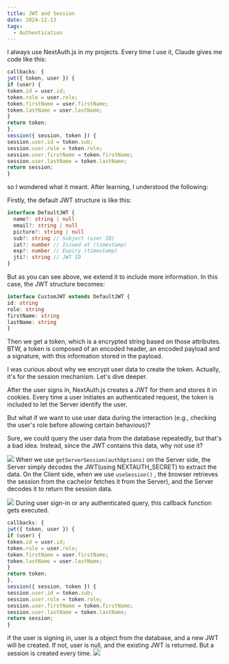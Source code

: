 ```yaml
---
title: JWT and Session
date: 2024-12-13
tags:
  - Authentication
---
```

I always use NextAuth.js in my projects. Every time I use it, Claude gives me code like this:
```typescript
callbacks: {
jwt({ token, user }) {
if (user) {
token.id = user.id;
token.role = user.role;
token.firstName = user.firstName;
token.lastName = user.lastName;
}
return token;
},
session({ session, token }) {
session.user.id = token.sub;
session.user.role = token.role;
session.user.firstName = token.firstName;
session.user.lastName = token.lastName;
return session;
}
```
so I wondered what it meant. After learning, I understood the following:

Firstly, the default JWT structure is like this:
```typescript
interface DefaultJWT {
  name?: string | null
  email?: string | null
  picture?: string | null
  sub?: string // Subject (user ID)
  iat?: number // Issued at (timestamp)
  exp?: number // Expiry (timestamp)
  jti?: string // JWT ID
}
```
But as you can see above, we extend it to include more information. In this case, the JWT structure becomes:
```typescript
interface CustomJWT extends DefaultJWT {
id: string
role: string
firstName: string
lastName: string
}
```
Then we get a token, which is a encrypted string based on those attributes. BTW, a token is composed of an encoded header, an encoded payload and a signature, with this information stored in the payload.

I was curious about why we encrypt user data to create the token. Actually, it's for the session mechanism. Let's dive deeper.

After the user signs in, NextAuth.js creates a JWT for them and stores it in cookies. Every time a user initiates an authenticated request, the token is included to let the Server identify the user.

But what if we want to use user data during the interaction (e.g., checking the user's role before allowing certain behavious)? 

Sure, we could query the user data from the database repeatedly, but that's a bad idea. Instead, since the JWT contains this data, why not use it?

[![](https://mermaid.ink/img/pako:eNpVkF1rwjAUhv9KONdV2qbaNhcDtboxhrDpGCz14mAyK7NJl6RsTvzvi1UH5uKQ8-Z5z0cOsNZCAoONwaYiy6JUxJ8Rf3xbklHTGI3rakV6vTsy5hOtHG6VJa9WGlKgw9UZH3fAhM81KcbkuZVmT-ZSCilugILP0DryIm2jlZWXt3Occu-8bTjj50pTr3jTVyutu3hmHXB_8jxpFDfqA1_s9Lcf8L8PBFBLU-NW-EUPJ7YEV8lalsD8VaD5LKFUR89h6_Rir9bAnGllAEa3m-qatI1AJ4st-s-qgX3gznq1QfWudX2FfArsAD_AoijvD9JhPEhomtKU5lkAe2Ax7SdhSpMoynLqxZAeA_jtKoT9PMrTbJjTMMySOM4Gxz-Dqnwu?type=png)](https://mermaid.live/edit#pako:eNpVkF1rwjAUhv9KONdV2qbaNhcDtboxhrDpGCz14mAyK7NJl6RsTvzvi1UH5uKQ8-Z5z0cOsNZCAoONwaYiy6JUxJ8Rf3xbklHTGI3rakV6vTsy5hOtHG6VJa9WGlKgw9UZH3fAhM81KcbkuZVmT-ZSCilugILP0DryIm2jlZWXt3Occu-8bTjj50pTr3jTVyutu3hmHXB_8jxpFDfqA1_s9Lcf8L8PBFBLU-NW-EUPJ7YEV8lalsD8VaD5LKFUR89h6_Rir9bAnGllAEa3m-qatI1AJ4st-s-qgX3gznq1QfWudX2FfArsAD_AoijvD9JhPEhomtKU5lkAe2Ax7SdhSpMoynLqxZAeA_jtKoT9PMrTbJjTMMySOM4Gxz-Dqnwu)
When we use `getServerSession(authOptions)` on the Server side, the Server simply decodes the JWT(using NEXTAUTH_SECRET) to extract the data. On the Client side, when we use `useSession()` , the browser retrieves the session from the cache(or fetches it from the Server), and the Server decodes it to return the session data.

[![](https://mermaid.ink/img/pako:eNq9VFFvmzAQ_iuWpUqblCYQkgJ-6MuiTZo2aWq6Tap4ceGWWAk2s822Lsp_3xkDpYW8jhfj-87H93135kRzVQBl1MDPGmQOG8F3mpeZJPjw3CpNvhrQfl9xbUUuKi4teXcUIO04vgX9ayp_wy1_5AbGyMfv9xPllToImCpvjFAykx66uiKf1E5I8v6ofvuQo3t9e-v5MQ97xIcQ8xwZ2daPpcBvaSgQEPxofKLHMbEjzcg3fhQFtzBwowOvBxUd2gCvCqFG5r7jKtyrA8hXuJeLjNBweHakxQdytnWeowXkDkylpLOzN-LOtdDYxgrypj1qRAFvXxjTi29WNLrEQli7O3-B2QewI16trg24IZrU1bar196376U6R42RL1pZyC0USEraZrouiGs7ORbX2eTXgbjPqu6mdTQGC16JBa_tfmEm6P0nC_oGe3gwRC3fyzbRGS1Bl1wUeJFP7lBG7R5KyCjD14LrQ0YzecY8VKm2TzKnzOoaZlSrerfvNnXlJrz9A1D2A-8DRvHaPShVdkm4pexE_1AWhul8Hd8s16sojqM4SpMZfaJsGc1XQRytwjBJIwwG0XlG_zYVgnkapnFyk0ZBkKyWy2R9_gdVd3jD?type=png)](https://mermaid.live/edit#pako:eNq9VFFvmzAQ_iuWpUqblCYQkgJ-6MuiTZo2aWq6Tap4ceGWWAk2s822Lsp_3xkDpYW8jhfj-87H93135kRzVQBl1MDPGmQOG8F3mpeZJPjw3CpNvhrQfl9xbUUuKi4teXcUIO04vgX9ayp_wy1_5AbGyMfv9xPllToImCpvjFAykx66uiKf1E5I8v6ofvuQo3t9e-v5MQ97xIcQ8xwZ2daPpcBvaSgQEPxofKLHMbEjzcg3fhQFtzBwowOvBxUd2gCvCqFG5r7jKtyrA8hXuJeLjNBweHakxQdytnWeowXkDkylpLOzN-LOtdDYxgrypj1qRAFvXxjTi29WNLrEQli7O3-B2QewI16trg24IZrU1bar196376U6R42RL1pZyC0USEraZrouiGs7ORbX2eTXgbjPqu6mdTQGC16JBa_tfmEm6P0nC_oGe3gwRC3fyzbRGS1Bl1wUeJFP7lBG7R5KyCjD14LrQ0YzecY8VKm2TzKnzOoaZlSrerfvNnXlJrz9A1D2A-8DRvHaPShVdkm4pexE_1AWhul8Hd8s16sojqM4SpMZfaJsGc1XQRytwjBJIwwG0XlG_zYVgnkapnFyk0ZBkKyWy2R9_gdVd3jD)
During user sign-in or any authenticated query, this callback function gets executed.
```typescript
callbacks: {
jwt({ token, user }) {
if (user) {
token.id = user.id;
token.role = user.role;
token.firstName = user.firstName;
token.lastName = user.lastName;
}
return token;
},
session({ session, token }) {
session.user.id = token.sub;
session.user.role = token.role;
session.user.firstName = token.firstName;
session.user.lastName = token.lastName;
return session;
}
```
if the user is signing in, user is a object from the database, and a new JWT will be created. If not, user is null, and the existing JWT is returned. But a session is created every time.
[![](https://mermaid.ink/img/pako:eNp9kT1vwjAQQP-KdTOg2A7kY6hUEiq1QwdAqtSEwRA3RCQOtWMBBf57HRIKKrSefHfvzn72HhZlwsGHVLL1Ek3DWCCzlJ43iRjGPNU5k2jMPzVXFXrKy00MDVavRxK1pRnqdh_QkEQvb1MUsDyfs8VqdiGHpAYOWnGJhM7zAwrq3kpLgUbbTFWZSJHpvWoJTi0oJNGEK5WV4t7csIFGJAokZxVHr3yDWr7FuEhuxCZZKtCzuBXCUVtqhfCfQvgixGsBZZTw9S1-2eDGBv9r00Cjnzl3TGIBHSi4LFiWmL_b16UYqiUveAy-2SZMrmqno-GYrsrJTizAr6TmHZClTpfnQK8Tc0aYMfMqBfgfLFcmu2bivSyLM2RC8PewBR9jr9d3BqRvU8ehDvXcDuzAJ7RnWw61MXY9apIWPXbg6zTB6nnYc9yBRy3LtQlx-8dvHUC5ew?type=png)](https://mermaid.live/edit#pako:eNp9kT1vwjAQQP-KdTOg2A7kY6hUEiq1QwdAqtSEwRA3RCQOtWMBBf57HRIKKrSefHfvzn72HhZlwsGHVLL1Ek3DWCCzlJ43iRjGPNU5k2jMPzVXFXrKy00MDVavRxK1pRnqdh_QkEQvb1MUsDyfs8VqdiGHpAYOWnGJhM7zAwrq3kpLgUbbTFWZSJHpvWoJTi0oJNGEK5WV4t7csIFGJAokZxVHr3yDWr7FuEhuxCZZKtCzuBXCUVtqhfCfQvgixGsBZZTw9S1-2eDGBv9r00Cjnzl3TGIBHSi4LFiWmL_b16UYqiUveAy-2SZMrmqno-GYrsrJTizAr6TmHZClTpfnQK8Tc0aYMfMqBfgfLFcmu2bivSyLM2RC8PewBR9jr9d3BqRvU8ehDvXcDuzAJ7RnWw61MXY9apIWPXbg6zTB6nnYc9yBRy3LtQlx-8dvHUC5ew)